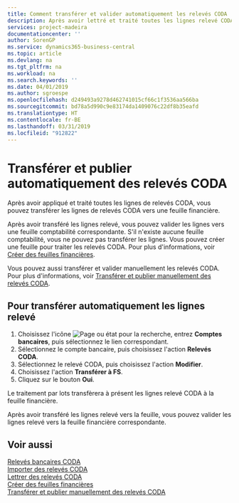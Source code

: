 ```yaml
---
title: Comment transférer et valider automatiquement les relevés CODA
description: Après avoir lettré et traité toutes les lignes relevé CODA, vous pouvez transférer les lignes relevé CODA vers une feuille financière.
services: project-madeira
documentationcenter: ''
author: SorenGP
ms.service: dynamics365-business-central
ms.topic: article
ms.devlang: na
ms.tgt_pltfrm: na
ms.workload: na
ms.search.keywords: ''
ms.date: 04/01/2019
ms.author: sgroespe
ms.openlocfilehash: d249493a9278d462741015cf66c1f3536aa566ba
ms.sourcegitcommit: bd78a5d990c9e83174da1409076c22df8b35eafd
ms.translationtype: HT
ms.contentlocale: fr-BE
ms.lasthandoff: 03/31/2019
ms.locfileid: "912822"
---
```

# <a name="automatically-transfer-and-post-coda-statements"></a>Transférer et publier automatiquement des relevés CODA
Après avoir appliqué et traité toutes les lignes de relevés CODA, vous pouvez transférer les lignes de relevés CODA vers une feuille financière.  

Après avoir transféré les lignes relevé, vous pouvez valider les lignes vers une feuille comptabilité correspondante. S'il n'existe aucune feuille comptabilité, vous ne pouvez pas transférer les lignes. Vous pouvez créer une feuille pour traiter les relevés CODA. Pour plus d'informations, voir [Créer des feuilles financières](how-to-create-financial-journals.md).  

Vous pouvez aussi transférer et valider manuellement les relevés CODA. Pour plus d'informations, voir [Transférer et publier manuellement des relevés CODA](how-to-manually-transfer-and-post-coda-statements.md).  

## <a name="to-automatically-transfer-statement-lines"></a>Pour transférer automatiquement les lignes relevé  

1.  Choisissez l'icône ![Page ou état pour la recherche](../../media/ui-search/search_small.png "icône Page ou état pour la recherche"), entrez **Comptes bancaires**, puis sélectionnez le lien correspondant.  
2.  Sélectionnez le compte bancaire, puis choisissez l'action **Relevés CODA**.  
3.  Sélectionnez le relevé CODA, puis choisissez l'action **Modifier**.  
4.  Choisissez l'action **Transférer à FS**.  
5.  Cliquez sur le bouton **Oui**.  

Le traitement par lots transfèrera à présent les lignes relevé CODA à la feuille financière.  

Après avoir transféré les lignes relevé vers la feuille, vous pouvez valider les lignes relevé vers la feuille financière correspondante.  

## <a name="see-also"></a>Voir aussi  
 [Relevés bancaires CODA](coda-bank-statements.md)   
 [Importer des relevés CODA](how-to-import-coda-statements.md)   
 [Lettrer des relevés CODA](how-to-apply-coda-statements.md)   
 [Créer des feuilles financières](how-to-create-financial-journals.md)   
 [Transférer et publier manuellement des relevés CODA](how-to-manually-transfer-and-post-coda-statements.md)
